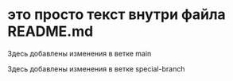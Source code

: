 # это просто текст внутри файла README.md

Здесь добавлены изменения в ветке main

Здесь добавлены изменения в ветке special-branch
